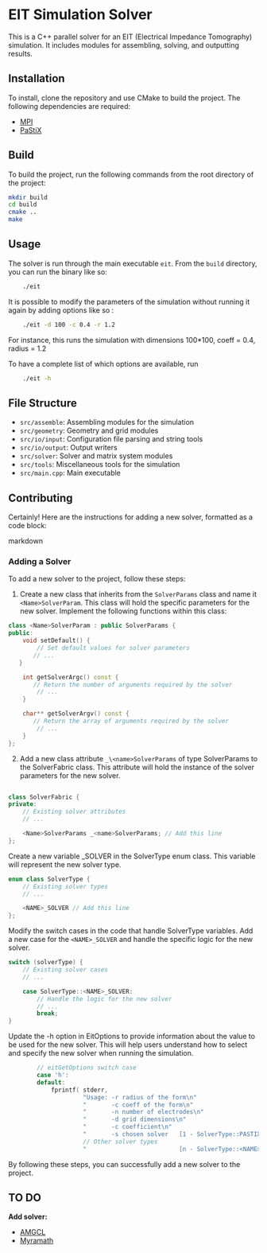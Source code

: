 # EIT Simulation Solver

This is a C++ parallel solver for an EIT (Electrical Impedance Tomography) simulation. It includes modules for assembling, solving, and outputting results.

## Installation

To install, clone the repository and use CMake to build the project. The following dependencies are required:

- [MPI](https://www.open-mpi.org/)
- [PaStiX](https://gitlab.inria.fr/solverstack/pastix)

## Build

To build the project, run the following commands from the root directory of the project:

```bash
mkdir build
cd build
cmake ..
make
```

## Usage

The solver is run through the main executable `eit`. 
From the `build` directory, you can run the binary like so:

```bash
    ./eit
```

It is possible to modify the parameters of the simulation without running it again by adding options like so :

```bash
    ./eit -d 100 -c 0.4 -r 1.2   
```
For instance, this runs the simulation with dimensions 100*100, coeff = 0.4, radius = 1.2

To have a complete list of which options are available, run

```bash
    ./eit -h
```

## File Structure

- `src/assemble`: Assembling modules for the simulation
- `src/geometry`: Geometry and grid modules
- `src/io/input`: Configuration file parsing and string tools
- `src/io/output`: Output writers
- `src/solver`: Solver and matrix system modules
- `src/tools`: Miscellaneous tools for the simulation
- `src/main.cpp`: Main executable

## Contributing

Certainly! Here are the instructions for adding a new solver, formatted as a code block:

markdown

### Adding a Solver

To add a new solver to the project, follow these steps:

1. Create a new class that inherits from the `SolverParams` class and name it `<Name>SolverParam`. This class will hold the specific parameters for the new solver. Implement the following functions within this class:

```cpp
class <Name>SolverParam : public SolverParams {
public:
    void setDefault() {
        // Set default values for solver parameters
       // ...
   }

    int getSolverArgc() const {
       // Return the number of arguments required by the solver
        // ...
    }

    char** getSolverArgv() const {
       // Return the array of arguments required by the solver
        // ...
    }
};
```

2. Add a new class attribute `_\<name>SolverParams` of type <Name>SolverParams to the SolverFabric class. This attribute will hold the instance of the solver parameters for the new solver.

```cpp

class SolverFabric {
private:
    // Existing solver attributes
    // ...

    <Name>SolverParams _<name>SolverParams; // Add this line
};
```

Create a new variable <NAME>_SOLVER in the SolverType enum class. This variable will represent the new solver type.

```cpp
enum class SolverType {
    // Existing solver types
    // ...

    <NAME>_SOLVER // Add this line
};
```
Modify the switch cases in the code that handle SolverType variables. Add a new case for the `<NAME>_SOLVER` and handle the specific logic for the new solver.

```cpp
switch (solverType) {
    // Existing solver cases
    // ...

    case SolverType::<NAME>_SOLVER:
        // Handle the logic for the new solver
        // ...
        break;
}
```

Update the -h option in EitOptions to provide information about the value to be used for the new solver. This will help users understand how to select and specify the new solver when running the simulation.

```cpp
        // eitGetOptions switch case
        case 'h':
        default:
            fprintf( stderr,
                     "Usage: -r radius of the form\n"
                     "       -c coeff of the form\n"
                     "       -n number of electrodes\n"
                     "       -d grid dimensions\n"
                     "       -c coefficient\n"
                     "       -s chosen solver   [1 - SolverType::PASTIX_SOLVER]\n"
                     // Other solver types
                     "                          [n - SolverType::<NAME>_SOLVER]\n" );
```

By following these steps, you can successfully add a new solver to the project.

## TO DO

**Add solver:**
- [AMGCL](https://github.com/ddemidov/amgcl)
- [Myramath](https://myramath.org/)
